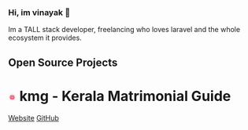 ### Hi, im vinayak 👋

Im a TALL stack developer, freelancing who loves laravel and the whole ecosystem it provides.


## Open Source Projects

# <img src="icons/android-chrome-192x192.png" width="16"/> kmg - Kerala Matrimonial Guide

[Website](https://keralamatrimonialguide.in/) [GitHub](https://github.com/vinayakdev/kmg)
